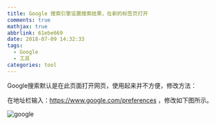 ```yaml
---
title: Google 搜索引擎设置搜索结果，在新的标签页打开
comments: true
mathjax: true
abbrlink: 61ebe669
date: 2018-07-09 14:32:33
tags:
  - Google
  - 工具
categories: tool
---
```


Google搜索默认是在此页面打开网页，使用起来并不方便，修改方法：

在地址栏输入：https://www.google.com/preferences ，修改如下图所示。

![google](https://photo.hushhw.cn/google_tool.png)